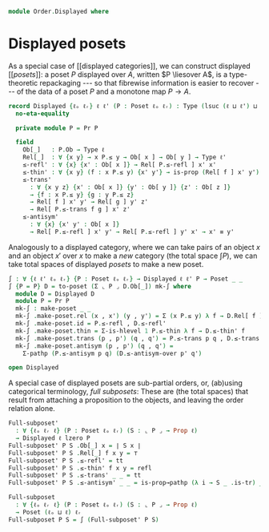 <!--
```agda
open import Cat.Prelude

open import Order.Base

import Order.Reasoning as Pr
```
-->

```agda
module Order.Displayed where
```

# Displayed posets

As a special case of [[displayed categories]], we can construct
displayed [[_posets_]]: a poset $P$ displayed over $A$, written $P
\liesover A$, is a type-theoretic repackaging --- so that fibrewise
information is easier to recover --- of the data of a poset $P$ and a
monotone map $P \to A$.

```agda
record Displayed {ℓₒ ℓᵣ} ℓ ℓ' (P : Poset ℓₒ ℓᵣ) : Type (lsuc (ℓ ⊔ ℓ') ⊔ ℓₒ ⊔ ℓᵣ) where
  no-eta-equality

  private module P = Pr P

  field
    Ob[_]   : P.Ob → Type ℓ
    Rel[_]  : ∀ {x y} → x P.≤ y → Ob[ x ] → Ob[ y ] → Type ℓ'
    ≤-refl' : ∀ {x} {x' : Ob[ x ]} → Rel[ P.≤-refl ] x' x'
    ≤-thin' : ∀ {x y} (f : x P.≤ y) {x' y'} → is-prop (Rel[ f ] x' y')
    ≤-trans'
      : ∀ {x y z} {x' : Ob[ x ]} {y' : Ob[ y ]} {z' : Ob[ z ]}
      → {f : x P.≤ y} {g : y P.≤ z}
      → Rel[ f ] x' y' → Rel[ g ] y' z'
      → Rel[ P.≤-trans f g ] x' z'
    ≤-antisym'
      : ∀ {x} {x' y' : Ob[ x ]}
      → Rel[ P.≤-refl ] x' y' → Rel[ P.≤-refl ] y' x' → x' ≡ y'
```

<!--
```agda
  ≤-antisym-over
    : ∀ {x y} {f : x P.≤ y} {g : y P.≤ x} {x' y'}
    → Rel[ f ] x' y' → Rel[ g ] y' x'
    → PathP (λ i → Ob[ P.≤-antisym f g i ]) x' y'
  ≤-antisym-over {x = x} {f = f} {g} {x'} =
    transport
      (λ i → {f : x P.≤ p i} {g : p i P.≤ x} {y' : Ob[ p i ]}
           → Rel[ f ] x' y' → Rel[ g ] y' x'
           → PathP (λ j → Ob[ P.≤-antisym f g j ]) x' y')
      λ r s → transport
        (λ i → {f g : x P.≤ x} {y' : Ob[ x ]}
             → Rel[ P.≤-thin P.≤-refl f i ] x' y' → Rel[ P.≤-thin P.≤-refl g i ] y' x'
             → PathP (λ j → Ob[ P.has-is-set _ _ refl (P.≤-antisym f g) i j ]) x' y')
        ≤-antisym' r s
    where p = P.≤-antisym f g
```
-->

Analogously to a displayed category, where we can take pairs of an
object $x$ and an object $x'$ over $x$ to make a _new_ category (the
total space $\int P$), we can take total spaces of displayed _posets_ to
make a new poset.

```agda
∫ : ∀ {ℓ ℓ' ℓₒ ℓᵣ} {P : Poset ℓₒ ℓᵣ} → Displayed ℓ ℓ' P → Poset _ _
∫ {P = P} D = to-poset (Σ ⌞ P ⌟ D.Ob[_]) mk-∫ where
  module D = Displayed D
  module P = Pr P
  mk-∫ : make-poset _ _
  mk-∫ .make-poset.rel (x , x') (y , y') = Σ (x P.≤ y) λ f → D.Rel[ f ] x' y'
  mk-∫ .make-poset.id = P.≤-refl , D.≤-refl'
  mk-∫ .make-poset.thin = Σ-is-hlevel 1 P.≤-thin λ f → D.≤-thin' f
  mk-∫ .make-poset.trans (p , p') (q , q') = P.≤-trans p q , D.≤-trans' p' q'
  mk-∫ .make-poset.antisym (p , p') (q , q') =
    Σ-pathp (P.≤-antisym p q) (D.≤-antisym-over p' q')

open Displayed
```

A special case of displayed posets are sub-partial orders, or, (ab)using
categorical terminology, _full subposets_: These are (the total spaces)
that result from attaching a proposition to the objects, and leaving the
order relation alone.

```agda
Full-subposet'
  : ∀ {ℓₒ ℓᵣ ℓ} (P : Poset ℓₒ ℓᵣ) (S : ⌞ P ⌟ → Prop ℓ)
  → Displayed ℓ lzero P
Full-subposet' P S .Ob[_] x = ∣ S x ∣
Full-subposet' P S .Rel[_] f x y = ⊤
Full-subposet' P S .≤-refl' = tt
Full-subposet' P S .≤-thin' f x y = refl
Full-subposet' P S .≤-trans' _ _ = tt
Full-subposet' P S .≤-antisym' _ _ = is-prop→pathp (λ i → S _ .is-tr) _ _

Full-subposet
  : ∀ {ℓₒ ℓᵣ ℓ} (P : Poset ℓₒ ℓᵣ) (S : ⌞ P ⌟ → Prop ℓ)
  → Poset (ℓₒ ⊔ ℓ) ℓᵣ
Full-subposet P S = ∫ (Full-subposet' P S)
```
